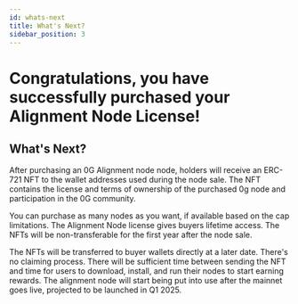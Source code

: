 ```yaml
---
id: whats-next
title: What's Next?
sidebar_position: 3
---
```


# Congratulations, you have successfully purchased your Alignment Node License! 
## What's Next?

After purchasing an 0G Alignment node node, holders will receive an ERC-721 NFT to the wallet addresses used during the node sale. The NFT contains the license and terms of ownership of the purchased 0g node and participation in the 0G community.

You can purchase as many nodes as you want, if available based on the cap limitations. The Alignment Node license gives buyers lifetime access. The NFTs will be non-transferable for the first year after the node sale.

The NFTs will be transferred to buyer wallets directly at a later date. There's no claiming process. There will be sufficient time between sending the NFT and time for users to download, install, and run their nodes to start earning rewards. The alignment node will start being put into use after the mainnet goes live, projected to be launched in Q1 2025.
